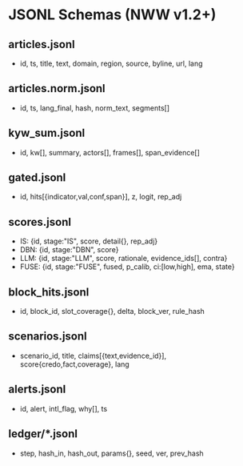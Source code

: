 # JSONL Schemas (NWW v1.2+)

## articles.jsonl
- id, ts, title, text, domain, region, source, byline, url, lang

## articles.norm.jsonl
- id, ts, lang_final, hash, norm_text, segments[]

## kyw_sum.jsonl
- id, kw[], summary, actors[], frames[], span_evidence[]

## gated.jsonl
- id, hits[{indicator,val,conf,span}], z, logit, rep_adj

## scores.jsonl
- IS: {id, stage:"IS", score, detail{}, rep_adj}
- DBN: {id, stage:"DBN", score}
- LLM: {id, stage:"LLM", score, rationale, evidence_ids[], contra}
- FUSE: {id, stage:"FUSE", fused, p_calib, ci:[low,high], ema, state}

## block_hits.jsonl
- id, block_id, slot_coverage{}, delta, block_ver, rule_hash

## scenarios.jsonl
- scenario_id, title, claims[{text,evidence_id}], score{credo,fact,coverage}, lang

## alerts.jsonl
- id, alert, intl_flag, why[], ts

## ledger/*.jsonl
- step, hash_in, hash_out, params{}, seed, ver, prev_hash
